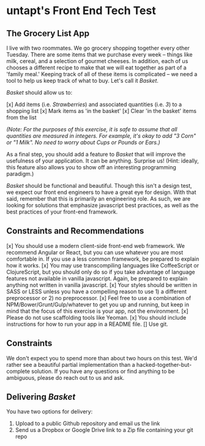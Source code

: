 # untapt's Front End Tech Test

## The Grocery List App

I live with two roommates. We go grocery shopping together every other Tuesday. There are some items that we purchase every week – things like milk, cereal, and a selection of gourmet cheeses. In addition, each of us chooses a different recipe to make that we will eat together as part of a 'family meal.' Keeping track of all of these items is complicated – we need a tool to help us keep track of what to buy. Let's call it _Basket_.

_Basket_ should allow us to:

[x] Add items (i.e. _Strawberries_) and associated quantities (i.e. _3_) to a shopping list
[x] Mark items as 'in the basket'
[x] Clear 'in the basket' items from the list

_(Note: For the purposes of this exercise, it is safe to assume that all quantities are measured in integers. For example, it's okay to add "3 Corn" or "1 Milk". No need to worry about Cups or Pounds or Ears.)_

As a final step, you should add a feature to _Basket_ that will improve the usefulness of your application. It can be anything. Surprise us! (Hint: ideally, this feature also allows you to show off an interesting programming paradigm.)

_Basket_ should be functional and beautiful. Though this isn't a design test, we expect our front end engineers to have a great eye for design. With that said, remember that this is primarily an engineering role. As such, we are looking for solutions that emphasize javascript best practices, as well as the best practices of your front-end framework.


## Constraints and Recommendations

[x] You should use a modern client-side front-end web framework. We recommend Angular or React, but you can use whatever you are most comfortable in. If you use a less common framework, be prepared to explain how it works.
[x] You may use transcompiling languages like CoffeeScript or ClojureScript, but you should only do so if you take advantage of language features not available in vanilla javascript. Again, be prepared to explain anything not written in vanilla javascript.
[x] Your styles should be written in SASS or LESS unless you have a compelling reason to use 1) a different preprocessor or 2) no preprocessor.
[x] Feel free to use a combination of NPM/Bower/Grunt/Gulp/whatever to get you up and running, but keep in mind that the focus of this exercise is your app, not the environment. 
[x] Please do not use scaffolding tools like Yeoman. 
[x] You should include instructions for how to run your app in a README file. 
[] Use git.


## Constraints

We don't expect you to spend more than about two hours on this test. We'd rather see a beautiful partial implementation than a hacked-together-but-complete solution. If you have any questions or find anything to be ambiguous, please do reach out to us and ask. 


## Delivering _Basket_

You have two options for delivery:

1. Upload to a public Github repository and email us the link
1. Send us a Dropbox or Google Drive link to a Zip file containing your git repo